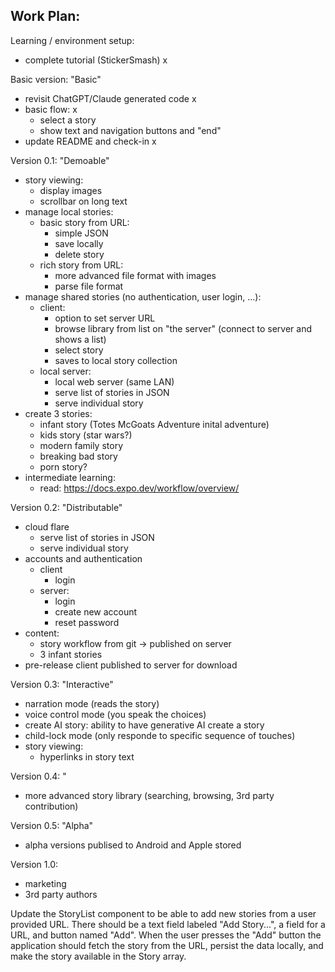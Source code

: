 Work Plan:
----------

Learning / environment setup:

- complete tutorial (StickerSmash) x

Basic version: "Basic"
- revisit ChatGPT/Claude generated code x
- basic flow: x
   - select a story
   - show text and navigation buttons and "end"
- update README and check-in x

Version 0.1: "Demoable"
- story viewing:
   - display images
   - scrollbar on long text
- manage local stories:
   - basic story from URL:
      - simple JSON
      - save locally
      - delete story
   - rich story from URL:
      - more advanced file format with images
      - parse file format
- manage shared stories (no authentication, user login, ...):
   - client:
      - option to set server URL
      - browse library from list on "the server" (connect to server and shows a list)
      - select story
      - saves to local story collection
   - local server:
      - local web server (same LAN)
      - serve list of stories in JSON
      - serve individual story
- create 3 stories:
   - infant story (Totes McGoats Adventure inital adventure)
   - kids story (star wars?)
   - modern family story
   - breaking bad story
   - porn story?
- intermediate learning:
   - read: https://docs.expo.dev/workflow/overview/

Version 0.2: "Distributable"
- cloud flare
   - serve list of stories in JSON
   - serve individual story
- accounts and authentication
    - client
      - login
    - server:
      - login
      - create new account
      - reset password
- content:
   - story workflow from git -> published on server
   - 3 infant stories
- pre-release client published to server for download

Version 0.3: "Interactive"
- narration mode (reads the story)
- voice control mode (you speak the choices)
- create AI story: ability to have generative AI create a story
- child-lock mode (only responde to specific sequence of touches)
- story viewing:
   - hyperlinks in story text

Version 0.4: "
- more advanced story library (searching, browsing, 3rd party contribution)

Version 0.5: "Alpha"
- alpha versions publised to Android and Apple stored

Version 1.0:
- marketing
- 3rd party authors


Update the StoryList component to be able to add new stories from a user provided URL. There should be a text field labeled "Add Story...", a field for a URL, and button named "Add". When the user presses the "Add" button the application should fetch the story from the URL, persist the data locally, and make the story available in the Story array.